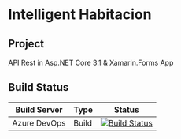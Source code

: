 # Intelligent Habitacion

## Project

API Rest in Asp.NET Core 3.1 & Xamarin.Forms App

## Build Status

| Build Server | Type         | Status |
|--------------|--------------|----------|
| Azure DevOps         | Build        | [![Build Status](https://dev.azure.com/welissonarleyvs/IntelligentHabitacion/_apis/build/status/PipelineBuild/welissonArley.IntelligentHabitacion?branchName=develop)](https://dev.azure.com/welissonarleyvs/IntelligentHabitacion/_build?definitionId=14&_a=summary) |